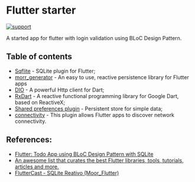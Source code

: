 # Flutter starter
[![support](https://img.shields.io/badge/platform-flutter%7Cdart%20vm-ff69b4.svg?style=flat-square)](https://github.com/flutterchina/dio)

A started app for flutter with login validation using BLoC Design Pattern.

## Table of contents
- [Sqflite](https://github.com/tekartik/sqflite) - SQLite plugin for Flutter;
- [morr_generator](https://github.com/simolus3/moor) - An easy to use, reactive persistence library for Flutter apps
- [DIO](https://github.com/flutterchina/dio) - A powerful Http client for Dart;
- [RxDart](https://github.com/ReactiveX/rxdart) - A reactive functional programming library for Google Dart, based on ReactiveX;
- [Shared preferences plugin](https://github.com/flutter/plugins/tree/master/packages/shared_preferences) - Persistent store for simple data;
- [connectivity](https://github.com/flutter/plugins/tree/master/packages/connectivity) - This plugin allows Flutter apps to discover network connectivity.

## References:
- [Flutter: Todo App using BLoC Design Pattern with SQLite](https://medium.com/@vaygeth/reactive-flutter-todo-app-using-bloc-design-pattern-b71e2434f692)
- [An awesome list that curates the best Flutter libraries, tools, tutorials, articles and more.
](https://github.com/Solido/awesome-flutter)
- [FlutterCast - SQLite Reativo (Moor_Flutter)](https://www.youtube.com/watch?v=ATNJ7g-y-wo)
